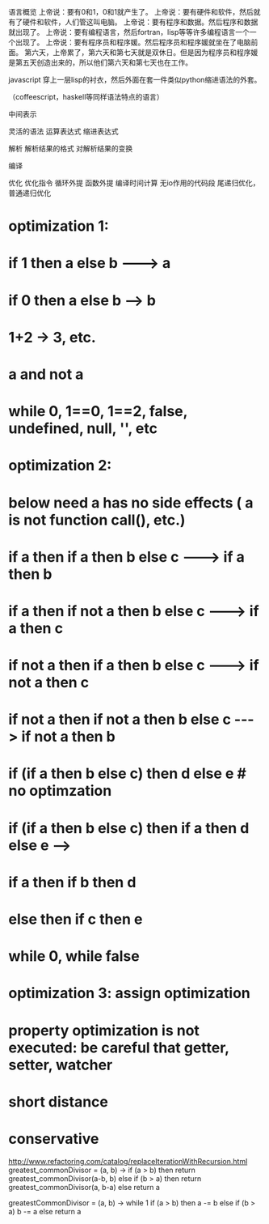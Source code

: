 语言概览
  上帝说：要有0和1，0和1就产生了。
  上帝说：要有硬件和软件，然后就有了硬件和软件，人们管这叫电脑。
  上帝说：要有程序和数据。然后程序和数据就出现了。
  上帝说：要有编程语言，然后fortran，lisp等等许多编程语言一个一个出现了。
  上帝说：要有程序员和程序媛。然后程序员和程序媛就坐在了电脑前面。
  第六天，上帝累了，第六天和第七天就是双休日。但是因为程序员和程序媛是第五天创造出来的，所以他们第六天和第七天也在工作。

javascript 穿上一层lisp的衬衣，然后外面在套一件类似python缩进语法的外套。

（coffeescript，haskell等同样语法特点的语言）

中间表示

灵活的语法
  运算表达式
  缩进表达式

解析
  解析结果的格式
  对解析结果的变换

编译

优化
  优化指令
    循环外提
    函数外提
  编译时间计算
    无io作用的代码段
  尾递归优化，普通递归优化

# optimization 1:
# if 1 then a else b ---> a
# if 0 then a else b --> b
# 1+2 -> 3, etc.
# a and not a
# while 0, 1==0, 1==2, false, undefined, null, '', etc

# optimization 2:
# below need a has no side effects ( a is not function call(), etc.)
# if a then if a then b else c  ---> if a then b
# if a then if not a then b else c  ---> if a then c
# if not a then if a then b else c ---> if not a then c
# if not a then if not a then b else c ---> if not a then b
# if (if a then b else c) then d else e # no optimzation
# if (if a then b else c) then if a then d else e  -->
# if a then if b then d
# else then if c then e
# while 0, while false

# optimization 3: assign optimization
# property optimization is not executed: be careful that getter, setter, watcher
# short distance
# conservative  

http://www.refactoring.com/catalog/replaceIterationWithRecursion.html
greatest_commonDivisor = (a, b) ->
  if (a > b) then return greatest_commonDivisor(a-b, b)
  else if (b > a) then return greatest_commonDivisor(a, b-a)
  else return a

greatestCommonDivisor = (a, b) ->
  while 1
    if (a > b) then a -= b
    else if (b > a) b -= a
    else return a
